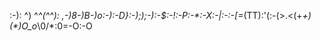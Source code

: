 :-): ^) ^_^(^^): ,-)8-)B-)o:-):-D}:-););-):-$:-!:-P:-*:-X:-|:-\:-[=_(TT):'(:-(>.<(+_+)(*_*)O_o*\0/*:0=-O:-O